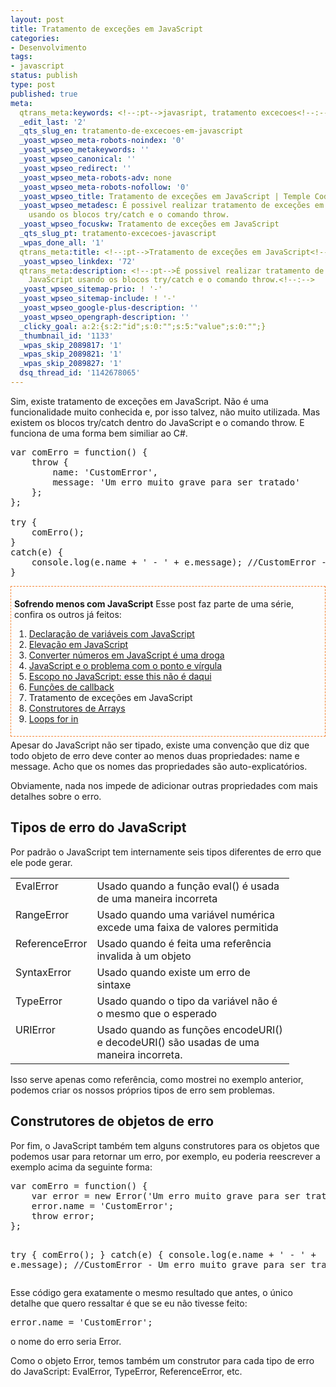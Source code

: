 ```yaml
---
layout: post
title: Tratamento de exceções em JavaScript
categories:
- Desenvolvimento
tags:
- javascript
status: publish
type: post
published: true
meta:
  qtrans_meta:keywords: <!--:pt-->javasript, tratamento excecoes<!--:-->
  _edit_last: '2'
  _qts_slug_en: tratamento-de-excecoes-em-javascript
  _yoast_wpseo_meta-robots-noindex: '0'
  _yoast_wpseo_metakeywords: ''
  _yoast_wpseo_canonical: ''
  _yoast_wpseo_redirect: ''
  _yoast_wpseo_meta-robots-adv: none
  _yoast_wpseo_meta-robots-nofollow: '0'
  _yoast_wpseo_title: Tratamento de exceções em JavaScript | Temple Coding
  _yoast_wpseo_metadesc: É possivel realizar tratamento de exceções em JavaScript
    usando os blocos try/catch e o comando throw.
  _yoast_wpseo_focuskw: Tratamento de exceções em JavaScript
  _qts_slug_pt: tratamento-excecoes-javascript
  _wpas_done_all: '1'
  qtrans_meta:title: <!--:pt-->Tratamento de exceções em JavaScript<!--:-->
  _yoast_wpseo_linkdex: '72'
  qtrans_meta:description: <!--:pt-->É possivel realizar tratamento de exceções em
    JavaScript usando os blocos try/catch e o comando throw.<!--:-->
  _yoast_wpseo_sitemap-prio: ! '-'
  _yoast_wpseo_sitemap-include: ! '-'
  _yoast_wpseo_google-plus-description: ''
  _yoast_wpseo_opengraph-description: ''
  _clicky_goal: a:2:{s:2:"id";s:0:"";s:5:"value";s:0:"";}
  _thumbnail_id: '1133'
  _wpas_skip_2089817: '1'
  _wpas_skip_2089821: '1'
  _wpas_skip_2089827: '1'
  dsq_thread_id: '1142678065'
---
```

<!--:pt-->Sim, existe tratamento de exceções em JavaScript. Não é uma funcionalidade muito conhecida e, por isso talvez, não muito utilizada. Mas existem os blocos try/catch dentro do JavaScript e o comando throw. E funciona de uma forma bem similiar ao C#.
<pre class="brush: js; ruler: true; smart-tabs: false;">var comErro = function() {
    throw {
        name: 'CustomError',
        message: 'Um erro muito grave para ser tratado'
    };
};

try {
    comErro();
}
catch(e) {
    console.log(e.name + ' - ' + e.message); //CustomError - Um erro muito grave para ser tratado
}</pre>
<div style="margin: 5px 0px; border: #f48432 1px dashed; padding: 5px;">

<strong>Sofrendo menos com JavaScript</strong>
Esse post faz parte de uma série, confira os outros já feitos:
<ol>
	<li><a href="http://templecoding.com/declarao-de-variveis-com-javascript/">Declaração de variáveis com JavaScript</a></li>
	<li><a href="http://templecoding.com/elevao-em-javascript/">Elevação em JavaScript</a></li>
	<li><a href="http://templecoding.com/converter-numeros-em-javascript-e-uma-droga/">Converter números em JavaScript é uma droga</a></li>
	<li><a href="http://templecoding.com/javascript-ponto-virgula/">JavaScript e o problema com o ponto e vírgula</a></li>
	<li><a href="http://templecoding.com/escopo-no-javascript/">Escopo no JavaScript: esse this não é daqui</a></li>
	<li><a href="http://templecoding.com/funcoes-de-callback-no-javascript/">Funções de callback</a></li>
	<li>Tratamento de exceções em JavaScript</li>
	<li><a href="http://templecoding.com/construtores-de-arrays-do-javascript/">Construtores de Arrays</a></li>
	<li><a href="http://templecoding.com/loops-for-in-no-javascript/">Loops for in</a></li>
</ol>
</div>
Apesar do JavaScript não ser tipado, existe uma convenção que diz que todo objeto de erro deve conter ao menos duas propriedades: name e message. Acho que os nomes das propriedades são auto-explicatórios.

Obviamente, nada nos impede de adicionar outras propriedades com mais detalhes sobre o erro.
<h2>Tipos de erro do JavaScript</h2>
Por padrão o JavaScript tem internamente seis tipos diferentes de erro que ele pode gerar.
<table width="400" border="0" cellspacing="0" cellpadding="2">
<tbody>
<tr>
<td valign="top" width="100">EvalError</td>
<td valign="top" width="300">Usado quando a função eval() é usada de uma maneira incorreta</td>
</tr>
<tr>
<td valign="top" width="100">RangeError</td>
<td valign="top" width="300">Usado quando uma variável numérica excede uma faixa de valores permitida</td>
</tr>
<tr>
<td valign="top" width="100">ReferenceError</td>
<td valign="top" width="300">Usado quando é feita uma referência invalida à um objeto</td>
</tr>
<tr>
<td valign="top" width="100">SyntaxError</td>
<td valign="top" width="300">Usado quando existe um erro de sintaxe</td>
</tr>
<tr>
<td valign="top" width="100">TypeError</td>
<td valign="top" width="300">Usado quando o tipo da variável não é o mesmo que o esperado</td>
</tr>
<tr>
<td valign="top" width="100">URIError</td>
<td valign="top" width="300">Usado quando as funções encodeURI() e decodeURI() são usadas de uma maneira incorreta.</td>
</tr>
</tbody>
</table>
Isso serve apenas como referência, como mostrei no exemplo anterior, podemos criar os nossos próprios tipos de erro sem problemas.
<h2>Construtores de objetos de erro</h2>
Por fim, o JavaScript também tem alguns construtores para os objetos que podemos usar para retornar um erro, por exemplo, eu poderia reescrever a exemplo acima da seguinte forma:
<pre class="brush: js; ruler: true; smart-tabs: false;">var comErro = function() {
    var error = new Error('Um erro muito grave para ser tratado');
    error.name = 'CustomError';
    throw error;
};

try {
    comErro();
}
catch(e) {
    console.log(e.name + ' - ' + e.message); //CustomError - Um erro muito grave para ser tratado
}</pre>
Esse código gera exatamente o mesmo resultado que antes, o único detalhe que quero ressaltar é que se eu não tivesse feito:
<pre class="brush: js; ruler: true; smart-tabs: false;">error.name = 'CustomError';</pre>
o nome do erro seria Error.

Como o objeto Error, temos também um construtor para cada tipo de erro do JavaScript: EvalError, TypeError, ReferenceError, etc.<!--:-->
